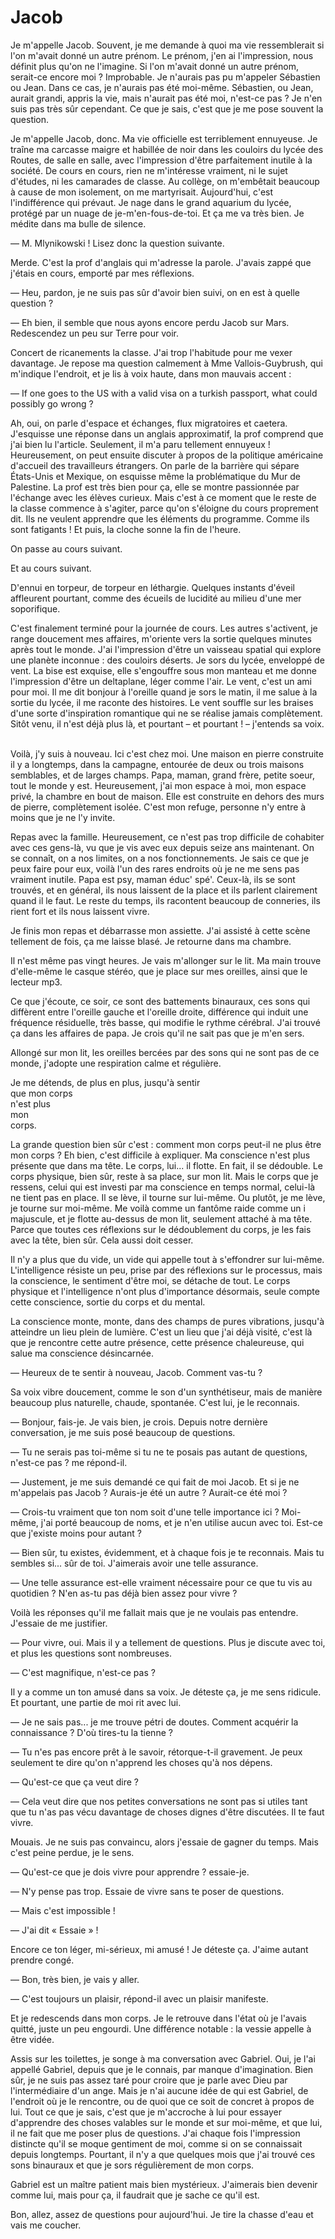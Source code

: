 # Jacob

Je m'appelle Jacob.
Souvent, je me demande à quoi ma vie ressemblerait si l'on m'avait donné un autre prénom.
Le prénom, j'en ai l'impression, nous définit plus qu'on ne l'imagine.
Si l'on m'avait donné un autre prénom, serait-ce encore moi ? Improbable.
Je n'aurais pas pu m'appeler Sébastien ou Jean.
Dans ce cas, je n'aurais pas été moi-même.
Sébastien, ou Jean, aurait grandi, appris la vie, mais n'aurait pas été moi, n'est-ce pas ?
Je n'en suis pas très sûr cependant.
Ce que je sais, c'est que je me pose souvent la question.

Je m'appelle Jacob, donc.
Ma vie officielle est terriblement ennuyeuse.
Je traîne ma carcasse maigre et habillée de noir dans les couloirs du lycée des Routes, de salle en salle, avec l'impression d'être parfaitement inutile à la société.
De cours en cours, rien ne m'intéresse vraiment, ni le sujet d'études, ni les camarades de classe.
Au collège, on m'embêtait beaucoup à cause de mon isolement, on me martyrisait.
Aujourd'hui, c'est l'indifférence qui prévaut.
Je nage dans le grand aquarium du lycée, protégé par un nuage de je-m'en-fous-de-toi.
Et ça me va très bien.
Je médite dans ma bulle de silence.

— M. Mlynikowski ! Lisez donc la question suivante.

Merde. C'est la prof d'anglais qui m'adresse la parole.
J'avais zappé que j'étais en cours, emporté par mes réflexions.

— Heu, pardon, je ne suis pas sûr d'avoir bien suivi, on en est à quelle question ?

— Eh bien, il semble que nous ayons encore perdu Jacob sur Mars. Redescendez un peu sur Terre pour voir.

Concert de ricanements la classe.
J'ai trop l'habitude pour me vexer davantage.
Je repose ma question calmement à Mme Vallois-Guybrush, qui m'indique l'endroit, et je lis à voix haute, dans mon mauvais accent :

— If one goes to the US with a valid visa on a turkish passport, what could possibly go wrong ?

Ah, oui, on parle d'espace et échanges, flux migratoires et caetera.
J'esquisse une réponse dans un anglais approximatif, la prof comprend que j'ai bien lu l'article.
Seulement, il m'a paru tellement ennuyeux !
Heureusement, on peut ensuite discuter à propos de la politique américaine d'accueil des travailleurs étrangers.
On parle de la barrière qui sépare États-Unis et Mexique, on esquisse même la problématique du Mur de Palestine.
La prof est très bien pour ça, elle se montre passionnée par l'échange avec les élèves curieux.
Mais c'est à ce moment que le reste de la classe commence à s'agiter, parce qu'on s'éloigne du cours proprement dit.
Ils ne veulent apprendre que les éléments du programme.
Comme ils sont fatigants !
Et puis, la cloche sonne la fin de l'heure.

On passe au cours suivant.

Et au cours suivant.

D'ennui en torpeur, de torpeur en léthargie. Quelques instants d'éveil affleurent pourtant, comme des écueils de lucidité au milieu d'une mer soporifique.

C'est finalement terminé pour la journée de cours.
Les autres s'activent, je range doucement mes affaires, m'oriente vers la sortie quelques minutes après tout le monde.
J'ai l'impression d'être un vaisseau spatial qui explore une planète inconnue : des couloirs déserts.
Je sors du lycée, enveloppé de vent.
La bise est exquise, elle s'engouffre sous mon manteau et me donne l'impression d'être un deltaplane, léger comme l'air.
Le vent, c'est un ami pour moi.
Il me dit bonjour à l'oreille quand je sors le matin, il me salue à la sortie du lycée, il me raconte des histoires.
Le vent souffle sur les braises d'une sorte d'inspiration romantique qui ne se réalise jamais complètement.
Sitôt venu, il n'est déjà plus là, et pourtant – et pourtant ! – j'entends sa voix.<br /><br />

Voilà, j'y suis à nouveau. Ici c'est chez moi. Une maison en pierre construite il y a longtemps, dans la campagne, entourée de deux ou trois maisons semblables, et de larges champs. Papa, maman, grand frère, petite soeur, tout le monde y est. Heureusement, j'ai mon espace à moi, mon espace privé, la chambre en bout de maison. Elle est construite en dehors des murs de pierre, complètement isolée. C'est mon refuge, personne n'y entre à moins que je ne l'y invite.

Repas avec la famille.
Heureusement, ce n'est pas trop difficile de cohabiter avec ces gens-là, vu que je vis avec eux depuis seize ans maintenant. On se connaît, on a nos limites, on a nos fonctionnements.
Je sais ce que je peux faire pour eux, voilà l'un des rares endroits où je ne me sens pas vraiment inutile.
Papa est psy, maman éduc' spé'.
Ceux-là, ils se sont trouvés, et en général, ils nous laissent de la place et ils parlent clairement quand il le faut.
Le reste du temps, ils racontent beaucoup de conneries, ils rient fort et ils nous laissent vivre.

Je finis mon repas et débarrasse mon assiette.
J'ai assisté à cette scène tellement de fois, ça me laisse blasé.
Je retourne dans ma chambre.

Il n'est même pas vingt heures.
Je vais m'allonger sur le lit.
Ma main trouve d'elle-même le casque stéréo, que je place sur mes oreilles, ainsi que le lecteur mp3.

Ce que j'écoute, ce soir, ce sont des battements binauraux, ces sons qui diffèrent entre l'oreille gauche et l'oreille droite, différence qui induit une fréquence résiduelle, très basse, qui modifie le rythme cérébral.
J'ai trouvé ça dans les affaires de papa.
Je crois qu'il ne sait pas que je m'en sers.

Allongé sur mon lit, les oreilles bercées par des sons qui ne sont pas de ce monde, j'adopte une respiration calme et régulière.

Je me détends, de plus en plus, jusqu'à sentir  
que mon corps  
n'est plus  
mon  
corps.  

La grande question bien sûr c'est : comment mon corps peut-il ne plus être mon corps ?
Eh bien, c'est difficile à expliquer.
Ma conscience n'est plus présente que dans ma tête.
Le corps, lui... il flotte.
En fait, il se dédouble.
Le corps physique, bien sûr, reste à sa place, sur mon lit.
Mais le corps que je ressens, celui qui est investi par ma conscience en temps normal, celui-là ne tient pas en place.
Il se lève, il tourne sur lui-même.
Ou plutôt, je me lève, je tourne sur moi-même.
Me voilà comme un fantôme raide comme un i majuscule, et je flotte au-dessus de mon lit, seulement attaché à ma tête.
Parce que toutes ces réflexions sur le dédoublement du corps, je les fais avec la tête, bien sûr.
Cela aussi doit cesser.

Il n'y a plus que du vide, un vide qui appelle tout à s'effondrer sur lui-même.
L'intelligence résiste un peu, prise par des réflexions sur le processus, mais la conscience, le sentiment d'être moi, se détache de tout.
Le corps physique et l'intelligence n'ont plus d'importance désormais, seule compte cette conscience, sortie du corps et du mental.

La conscience monte, monte, dans des champs de pures vibrations, jusqu'à atteindre un lieu plein de lumière.
C'est un lieu que j'ai déjà visité, c'est là que je rencontre cette autre présence, cette présence chaleureuse, qui salue ma conscience désincarnée.

— Heureux de te sentir à nouveau, Jacob. Comment vas-tu ?

Sa voix vibre doucement, comme le son d'un synthétiseur, mais de manière beaucoup plus naturelle, chaude, spontanée.
C'est lui, je le reconnais.

— Bonjour, fais-je. Je vais bien, je crois. Depuis notre dernière conversation, je me suis posé beaucoup de questions.

— Tu ne serais pas toi-même si tu ne te posais pas autant de questions, n'est-ce pas ? me répond-il.

— Justement, je me suis demandé ce qui fait de moi Jacob. Et si je ne m'appelais pas Jacob ? Aurais-je été un autre ? Aurait-ce été moi ?

— Crois-tu vraiment que ton nom soit d'une telle importance ici ? Moi-même, j'ai porté beaucoup de noms, et je n'en utilise aucun avec toi. Est-ce que j'existe moins pour autant ?

— Bien sûr, tu existes, évidemment, et à chaque fois je te reconnais. Mais tu sembles si... sûr de toi. J'aimerais avoir une telle assurance.

— Une telle assurance est-elle vraiment nécessaire pour ce que tu vis au quotidien ? N'en as-tu pas déjà bien assez pour vivre ?

Voilà les réponses qu'il me fallait mais que je ne voulais pas entendre. J'essaie de me justifier.

— Pour vivre, oui. Mais il y a tellement de questions. Plus je discute avec toi, et plus les questions sont nombreuses.

— C'est magnifique, n'est-ce pas ?

Il y a comme un ton amusé dans sa voix.
Je déteste ça, je me sens ridicule.
Et pourtant, une partie de moi rit avec lui.

— Je ne sais pas... je me trouve pétri de doutes. Comment acquérir la connaissance ? D'où tires-tu la tienne ?

— Tu n'es pas encore prêt à le savoir, rétorque-t-il gravement. Je peux seulement te dire qu'on n'apprend les choses qu'à nos dépens.

— Qu'est-ce que ça veut dire ?

— Cela veut dire que nos petites conversations ne sont pas si utiles tant que tu n'as pas vécu davantage de choses dignes d'être discutées. Il te faut vivre.

Mouais. Je ne suis pas convaincu, alors j'essaie de gagner du temps.
Mais c'est peine perdue, je le sens.

— Qu'est-ce que je dois vivre pour apprendre ? essaie-je.

— N'y pense pas trop. Essaie de vivre sans te poser de questions.

— Mais c'est impossible !

— J'ai dit « Essaie » !

Encore ce ton léger, mi-sérieux, mi amusé ! Je déteste ça. J'aime autant prendre congé.

— Bon, très bien, je vais y aller.

— C'est toujours un plaisir, répond-il avec un plaisir manifeste.

Et je redescends dans mon corps. Je le retrouve dans l'état où je l'avais quitté, juste un peu engourdi.
Une différence notable : la vessie appelle à être vidée.

Assis sur les toilettes, je songe à ma conversation avec Gabriel.
Oui, je l'ai appellé Gabriel, depuis que je le connais, par manque d'imagination.
Bien sûr, je ne suis pas assez taré pour croire que je parle avec Dieu par l'intermédiaire d'un ange.
Mais je n'ai aucune idée de qui est Gabriel, de l'endroit où je le rencontre, ou de quoi que ce soit de concret à propos de lui.
Tout ce que je sais, c'est que je m'accroche à lui pour essayer d'apprendre des choses valables sur le monde et sur moi-même, et que lui, il ne fait que me poser plus de questions.
J'ai chaque fois l'impression distincte qu'il se moque gentiment de moi, comme si on se connaissait depuis longtemps.
Pourtant, il n'y a que quelques mois que j'ai trouvé ces sons binauraux et que je sors régulièrement de mon corps.

Gabriel est un maître patient mais bien mystérieux.
J'aimerais bien devenir comme lui, mais pour ça, il faudrait que je sache ce qu'il est.

Bon, allez, assez de questions pour aujourd'hui. Je tire la chasse d'eau et vais me coucher.
